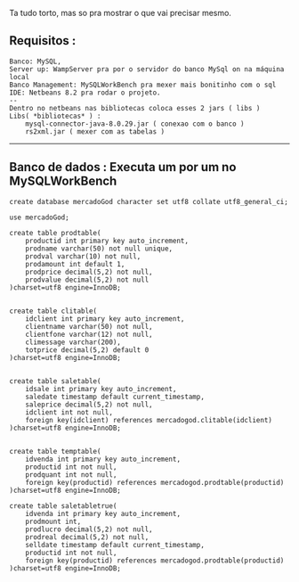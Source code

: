 Ta tudo torto, mas so pra mostrar o que vai precisar mesmo.

Requisitos :
----------------------------------------------------------------------------
	Banco: MySQL, 
	Server up: WampServer pra por o servidor do banco MySql on na máquina local
	Banco Management: MySQLWorkBench pra mexer mais bonitinho com o sql
	IDE: Netbeans 8.2 pra rodar o projeto.
	--
	Dentro no netbeans nas bibliotecas coloca esses 2 jars ( libs )
	Libs( *bibliotecas* ) : 
		mysql-connector-java-8.0.29.jar ( conexao com o banco ) 
		rs2xml.jar ( mexer com as tabelas )
----------------------------------------------------------------------------

Banco de dados : Executa um por um no MySQLWorkBench
----------------------------------------------------------------------------

	create database mercadoGod character set utf8 collate utf8_general_ci;

	use mercadoGod;

	create table prodtable(
		productid int primary key auto_increment,
		prodname varchar(50) not null unique,
		prodval varchar(10) not null,
		prodamount int default 1,
		prodprice decimal(5,2) not null,
		prodvalue decimal(5,2) not null
	)charset=utf8 engine=InnoDB;


	create table clitable(
		idclient int primary key auto_increment,
		clientname varchar(50) not null,
		clientfone varchar(12) not null,
		climessage varchar(200),
		totprice decimal(5,2) default 0
	)charset=utf8 engine=InnoDB;


	create table saletable(
		idsale int primary key auto_increment,
		saledate timestamp default current_timestamp,
		saleprice decimal(5,2) not null,
		idclient int not null,
		foreign key(idclient) references mercadogod.clitable(idclient)
	)charset=utf8 engine=InnoDB;


	create table temptable(
		idvenda int primary key auto_increment,
		productid int not null,
		prodquant int not null,
		foreign key(productid) references mercadogod.prodtable(productid)
	)charset=utf8 engine=InnoDB;

	create table saletabletrue(
		idvenda int primary key auto_increment,
		prodmount int,
		prodlucro decimal(5,2) not null,
		prodreal decimal(5,2) not null,
		selldate timestamp default current_timestamp,
		productid int not null,
		foreign key(productid) references mercadogod.prodtable(productid)
	)charset=utf8 engine=InnoDB;

